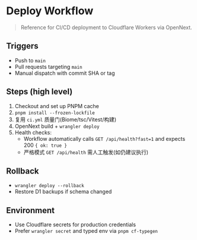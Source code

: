 # Deploy Workflow

> Reference for CI/CD deployment to Cloudflare Workers via OpenNext.

## Triggers
- Push to `main`
- Pull requests targeting `main`
- Manual dispatch with commit SHA or tag

## Steps (high level)
1. Checkout and set up PNPM cache
2. `pnpm install --frozen-lockfile`
3. 复用 `ci.yml` 质量门(Biome/tsc/Vitest/构建)
4. OpenNext build + `wrangler deploy`
5. Health checks:
   - Workflow automatically calls `GET /api/health?fast=1` and expects 200 `{ ok: true }`
   - 严格模式 `GET /api/health` 需人工触发(如仍建议执行)

## Rollback
- `wrangler deploy --rollback`
- Restore D1 backups if schema changed

## Environment
- Use Cloudflare secrets for production credentials
- Prefer `wrangler secret` and typed env via `pnpm cf-typegen`

